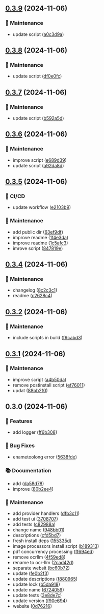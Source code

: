 

## [0.3.9](https://github.com/arshad-yaseen/ocr-llm/compare/0.3.8...0.3.9) (2024-11-06)


### 🔧 Maintenance

* update script ([a0c3d9a](https://github.com/arshad-yaseen/ocr-llm/commit/a0c3d9a1059845d68b8ae1afa6a2b4308742b721))

## [0.3.8](https://github.com/arshad-yaseen/ocr-llm/compare/0.3.7...0.3.8) (2024-11-06)

### 🔧 Maintenance

- update script ([df0e0fc](https://github.com/arshad-yaseen/ocr-llm/commit/df0e0fc0915450ec8ac1ddc4dd5df0f5d5370cf8))

## [0.3.7](https://github.com/arshad-yaseen/ocr-llm/compare/0.3.6...0.3.7) (2024-11-06)

### 🔧 Maintenance

- update script ([b592a5d](https://github.com/arshad-yaseen/ocr-llm/commit/b592a5d5ce5737e6ba4c3d11d4edefefde21815d))

## [0.3.6](https://github.com/arshad-yaseen/ocr-llm/compare/0.3.5...0.3.6) (2024-11-06)

### 🔧 Maintenance

- improve script ([e689d39](https://github.com/arshad-yaseen/ocr-llm/commit/e689d399b69c4dedfce167740f3a9c94a52f526b))
- update script ([a92da8d](https://github.com/arshad-yaseen/ocr-llm/commit/a92da8d9b49224c807c21d64298ff37d543651bb))

## [0.3.5](https://github.com/arshad-yaseen/ocr-llm/compare/0.3.4...0.3.5) (2024-11-06)

### 🔧 CI/CD

- update workflow ([e2103b9](https://github.com/arshad-yaseen/ocr-llm/commit/e2103b9d5f4f20f93f01094366686929d287ef10))

### 🔧 Maintenance

- add public dir ([63ef9df](https://github.com/arshad-yaseen/ocr-llm/commit/63ef9df60cc326469f65a22e7df071ed5433a693))
- improve readme ([1f4e3da](https://github.com/arshad-yaseen/ocr-llm/commit/1f4e3dadb20b6a1326bb9e6be06e1df06890ee35))
- improve readme ([1c5afc3](https://github.com/arshad-yaseen/ocr-llm/commit/1c5afc3036e75fa6335f17219ee997c602c7a5d1))
- imrove script ([847819e](https://github.com/arshad-yaseen/ocr-llm/commit/847819e0cf7deec2465753d1339ce5e6b48b1140))

## [0.3.4](https://github.com/arshad-yaseen/ocr-llm/compare/0.3.3...0.3.4) (2024-11-06)

### 🔧 Maintenance

- changelog ([8c2c3c1](https://github.com/arshad-yaseen/ocr-llm/commit/8c2c3c1925eaf10c416e97204ac59f6af7df011f))
- readme ([c2628c4](https://github.com/arshad-yaseen/ocr-llm/commit/c2628c492a47e24edc4eeb7e999400a37cb1e6f5))

## [0.3.2](https://github.com/arshad-yaseen/ocr-llm/compare/0.3.1...0.3.2) (2024-11-06)

### 🔧 Maintenance

- include scripts in build ([f9cabd3](https://github.com/arshad-yaseen/ocr-llm/commit/f9cabd31087613e8d4e986693af512283a067749))

## [0.3.1](https://github.com/arshad-yaseen/ocr-llm/compare/0.3.0...0.3.1) (2024-11-06)

### 🔧 Maintenance

- improve script ([a4b50da](https://github.com/arshad-yaseen/ocr-llm/commit/a4b50da0600f42de5cfffdc2682cc569b7c5def6))
- remove postinstall script ([ef76011](https://github.com/arshad-yaseen/ocr-llm/commit/ef76011e54dfdeb433a93e1459385037508bfa61))
- updat ([88bb2f0](https://github.com/arshad-yaseen/ocr-llm/commit/88bb2f048ebda6c25a00073765648ee59faaa4b5))

## 0.3.0 (2024-11-06)

### 🚀 Features

- add logger ([ff6b308](https://github.com/arshad-yaseen/ocr-llm/commit/ff6b308badec283d9b2e161b56377bb1bae83235))

### 🐛 Bug Fixes

- enametoolong error ([5638fde](https://github.com/arshad-yaseen/ocr-llm/commit/5638fde7ec8762224c42ca1f6898992e9b77ad7e))

### 📚 Documentation

- add ([da58d78](https://github.com/arshad-yaseen/ocr-llm/commit/da58d78e1b13b5059d9a82faf01fd879ef827b68))
- improve ([80b2ee4](https://github.com/arshad-yaseen/ocr-llm/commit/80b2ee45e9260f48a67cad94bc125b37490b1aa8))

### 🔧 Maintenance

- add provider handlers ([dfb3c11](https://github.com/arshad-yaseen/ocr-llm/commit/dfb3c112ae9fd89870f98c8053721fb59cdf5e3c))
- add test ui ([3708707](https://github.com/arshad-yaseen/ocr-llm/commit/3708707ac89dbbfe647e61fe4074675f490f8647))
- add tests ([c82988a](https://github.com/arshad-yaseen/ocr-llm/commit/c82988a194fe2ff521fd035a437723f271028997))
- change name ([948bb01](https://github.com/arshad-yaseen/ocr-llm/commit/948bb010c7d862ff8a068675116991896ccf2e4e))
- descriptions ([cfd5bd7](https://github.com/arshad-yaseen/ocr-llm/commit/cfd5bd77680b5f7aa6d6f1c843c510fd53941821))
- fresh install deps ([155335d](https://github.com/arshad-yaseen/ocr-llm/commit/155335df4365337fb595920d19f4198f594f6139))
- image processors install script ([b189313](https://github.com/arshad-yaseen/ocr-llm/commit/b18931328f6d1ba57ec3d64439d92d38b7ea8d4e))
- pdf concurrency processing ([ff694ed](https://github.com/arshad-yaseen/ocr-llm/commit/ff694ed0399666d4182b84e31f4011a5db565b91))
- remove ocrllm ([4f59ed8](https://github.com/arshad-yaseen/ocr-llm/commit/4f59ed8bdea1b8ed5c45b77092f0d395cefead7e))
- rename to ocr-llm ([2cad42d](https://github.com/arshad-yaseen/ocr-llm/commit/2cad42d5b5e5a0e83ee9a8089212b3be8ecffe63))
- separate websit ([bc60b72](https://github.com/arshad-yaseen/ocr-llm/commit/bc60b727d7b94731e39d1d1abbe91f00bd477bbc))
- update ([fe0b2f3](https://github.com/arshad-yaseen/ocr-llm/commit/fe0b2f3f9ce26c17aa5b1bbb799fad385c18c132))
- update descriptions ([f880965](https://github.com/arshad-yaseen/ocr-llm/commit/f880965881944ebfdefe31703dfbc571b39cdeff))
- update lock ([b5da918](https://github.com/arshad-yaseen/ocr-llm/commit/b5da9187bcbaed4c8caec5552cf46cd82ce0664f))
- update name ([6724059](https://github.com/arshad-yaseen/ocr-llm/commit/67240593f7423517d8be639316a1f9b688b5906d))
- update tests ([3e8de7c](https://github.com/arshad-yaseen/ocr-llm/commit/3e8de7c6a7eb1d9ffb017944f40825e25c8f9a61))
- update version ([f90e694](https://github.com/arshad-yaseen/ocr-llm/commit/f90e694c9183b1aa723198e63504629876bb4104))
- website ([0d76216](https://github.com/arshad-yaseen/ocr-llm/commit/0d7621626a3b2cf004179d582855326cb27555dc))

